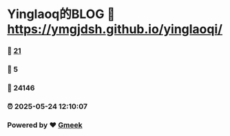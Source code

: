 # Yinglaoq的BLOG :link: https://ymgjdsh.github.io/yinglaoqi/ 
### :page_facing_up: [21](https://ymgjdsh.github.io/yinglaoqi//tag.html) 
### :speech_balloon: 5 
### :hibiscus: 24146 
### :alarm_clock: 2025-05-24 12:10:07 
### Powered by :heart: [Gmeek](https://github.com/Meekdai/Gmeek)

